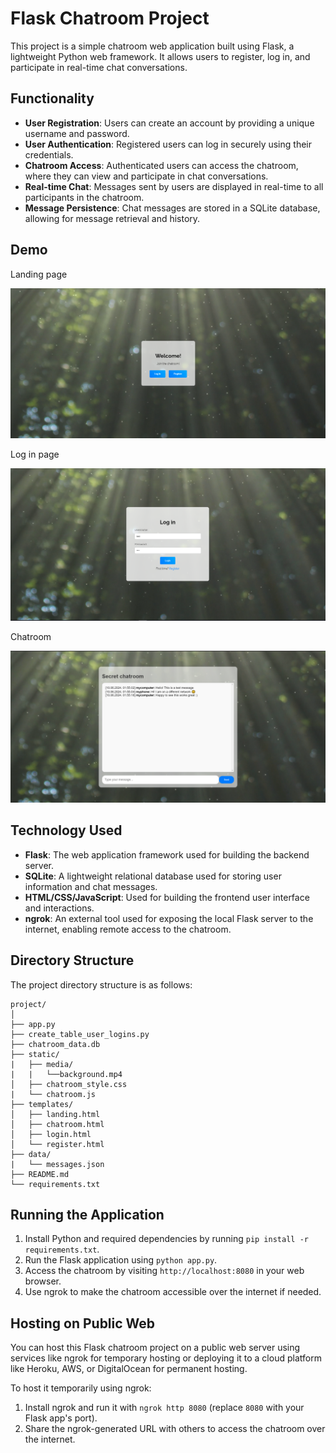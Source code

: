 # Flask Chatroom Project

This project is a simple chatroom web application built using Flask, a lightweight Python web framework. It allows users to register, log in, and participate in real-time chat conversations.

## Functionality

- **User Registration**: Users can create an account by providing a unique username and password.
- **User Authentication**: Registered users can log in securely using their credentials.
- **Chatroom Access**: Authenticated users can access the chatroom, where they can view and participate in chat conversations.
- **Real-time Chat**: Messages sent by users are displayed in real-time to all participants in the chatroom.
- **Message Persistence**: Chat messages are stored in a SQLite database, allowing for message retrieval and history.

## Demo

Landing page

![image info](./demo/welcome_page.png)

Log in page

![image info](./demo/login_page.png)

Chatroom

![image info](./demo/chat_page.png)

## Technology Used

- **Flask**: The web application framework used for building the backend server.
- **SQLite**: A lightweight relational database used for storing user information and chat messages.
- **HTML/CSS/JavaScript**: Used for building the frontend user interface and interactions.
- **ngrok**: An external tool used for exposing the local Flask server to the internet, enabling remote access to the chatroom.

## Directory Structure

The project directory structure is as follows:
```
project/
│
├── app.py
├── create_table_user_logins.py
├── chatroom_data.db
├── static/
|   ├── media/
|   |   └──background.mp4
│   ├── chatroom_style.css
|   └── chatroom.js
├── templates/
│   ├── landing.html
│   ├── chatroom.html
│   ├── login.html
│   └── register.html
├── data/
|   └── messages.json
├── README.md
└── requirements.txt
```



## Running the Application

1. Install Python and required dependencies by running `pip install -r requirements.txt`.
2. Run the Flask application using `python app.py`.
3. Access the chatroom by visiting `http://localhost:8080` in your web browser.
4. Use ngrok to make the chatroom accessible over the internet if needed.

## Hosting on Public Web

You can host this Flask chatroom project on a public web server using services like ngrok for temporary hosting or deploying it to a cloud platform like Heroku, AWS, or DigitalOcean for permanent hosting.

To host it temporarily using ngrok:
1. Install ngrok and run it with `ngrok http 8080` (replace `8080` with your Flask app's port).
2. Share the ngrok-generated URL with others to access the chatroom over the internet.

